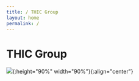 ```yaml
---
title: / THIC Group
layout: home
permalink: /
---
```


# THIC Group

![](/assets/thic.png){:height="90%" width="90%"}{:align="center"}
